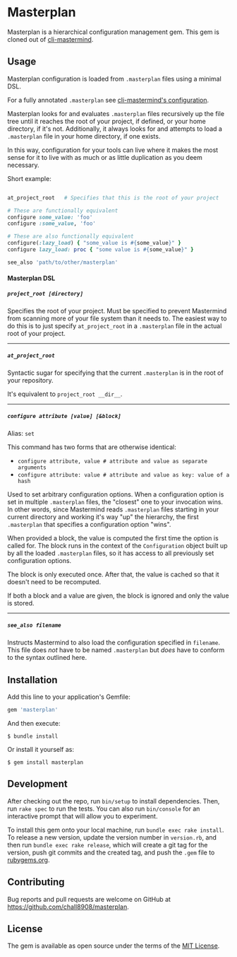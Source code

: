 # Masterplan

Masterplan is a hierarchical configuration management gem.  This gem is cloned
out of [cli-mastermind](https://github.com/chall8908/cli-mastermind).

## Usage

Masterplan configuration is loaded from `.masterplan` files using a minimal DSL.

For a fully annotated `.masterplan` see [cli-mastermind's configuration](https://github.com/chall8908/cli-mastermind/blob/master/.masterplan).

Masterplan looks for and evaluates `.masterplan` files recursively up the file
tree until it reaches the root of your project, if defined, or your home directory,
if it's not.  Additionally, it always looks for and attempts to load a `.masterplan`
file in your home directory, if one exists.

In this way, configuration for your tools can live where it makes the most sense
for it to live with as much or as little duplication as you deem necessary.

Short example:

```ruby

at_project_root   # Specifies that this is the root of your project

# These are functionally equivalent
configure some_value: 'foo'
configure :some_value, 'foo'

# These are also functionally equivalent
configure(:lazy_load) { "some_value is #{some_value}" }
configure lazy_load: proc { "some value is #{some_value}" }

see_also 'path/to/other/masterplan'
```

#### Masterplan DSL

##### `project_root [directory]`

Specifies the root of your project.  Must be specified to prevent Mastermind
from scanning more of your file system than it needs to.  The easiest way to
do this is to just specify `at_project_root` in a `.masterplan` file in the
actual root of your project.

----

##### `at_project_root`

Syntactic sugar for specifying that the current `.masterplan` is in the root of your repository.

It's equivalent to `project_root __dir__`.

----

##### `configure attribute [value] [&block]`

Alias: `set`

This command has two forms that are otherwise identical:

* `configure attribute, value # attribute and value as separate arguments`
* `configure attribute: value # attribute and value as key: value of a hash`

Used to set arbitrary configuration options.  When a configuration option is
set in multiple `.masterplan` files, the "closest" one to your invocation wins.
In other words, since Mastermind reads `.masterplan` files starting in your
current directory and working it's way "up" the hierarchy, the first `.masterplan`
that specifies a configuration option "wins".

When provided a block, the value is computed the first time the option is called
for.  The block runs in the context of the `Configuration` object built up by
all the loaded `.masterplan` files, so it has access to all previously set
configuration options.

The block is only executed once.  After that, the value is cached so that it
doesn't need to be recomputed.

If both a block and a value are given, the block is ignored and only the value
is stored.

----

##### `see_also filename`

Instructs Mastermind to also load the configuration specified in `filename`.
This file does _not_ have to be named `.masterplan` but _does_ have to conform
to the syntax outlined here.

## Installation

Add this line to your application's Gemfile:

```ruby
gem 'masterplan'
```

And then execute:

    $ bundle install

Or install it yourself as:

    $ gem install masterplan

## Development

After checking out the repo, run `bin/setup` to install dependencies. Then, run `rake spec` to run the tests. You can also run `bin/console` for an interactive prompt that will allow you to experiment.

To install this gem onto your local machine, run `bundle exec rake install`. To release a new version, update the version number in `version.rb`, and then run `bundle exec rake release`, which will create a git tag for the version, push git commits and the created tag, and push the `.gem` file to [rubygems.org](https://rubygems.org).

## Contributing

Bug reports and pull requests are welcome on GitHub at https://github.com/chall8908/masterplan.

## License

The gem is available as open source under the terms of the [MIT License](https://opensource.org/licenses/MIT).
